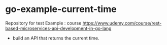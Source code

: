 # go-example-current-time
Repository for test Example : course https://www.udemy.com/course/rest-based-microservices-api-development-in-go-lang
- build an API that returns the current time.
